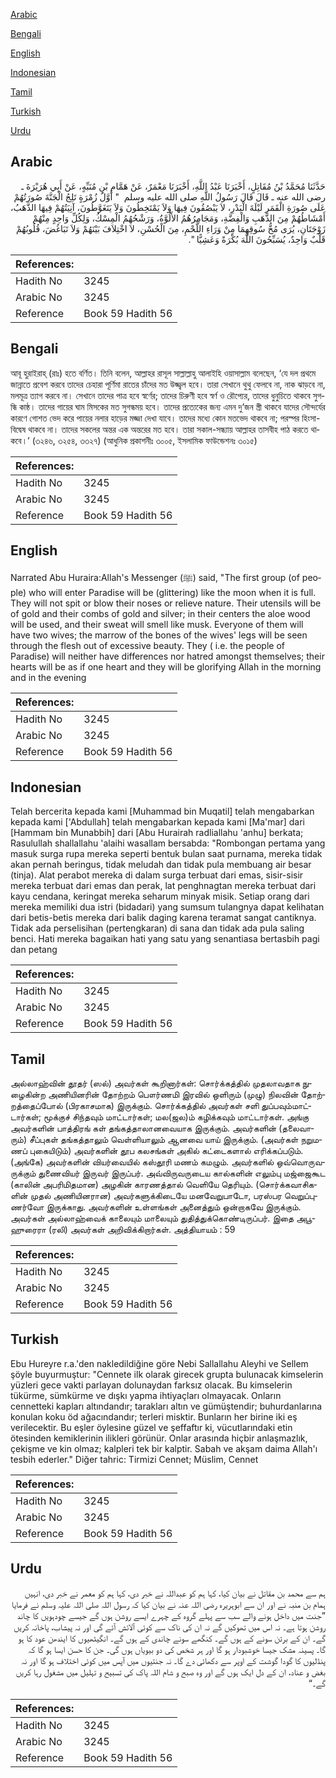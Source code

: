 [Arabic](#arabic)

[Bengali](#bengali)

[English](#english)

[Indonesian](#indonesian)

[Tamil](#tamil)

[Turkish](#turkish)

[Urdu](#urdu)

## Arabic


<div dir="rtl" lang="ar" style={{fontSize:'larger',backgroundColor:'#f8f9fa',padding:20}}>
حَدَّثَنَا مُحَمَّدُ بْنُ مُقَاتِلٍ، أَخْبَرَنَا عَبْدُ اللَّهِ، أَخْبَرَنَا مَعْمَرٌ، عَنْ هَمَّامِ بْنِ مُنَبِّهٍ، عَنْ أَبِي هُرَيْرَةَ ـ رضى الله عنه ـ قَالَ قَالَ رَسُولُ اللَّهِ صلى الله عليه وسلم ‏ "‏ أَوَّلُ زُمْرَةٍ تَلِجُ الْجَنَّةَ صُورَتُهُمْ عَلَى صُورَةِ الْقَمَرِ لَيْلَةَ الْبَدْرِ، لاَ يَبْصُقُونَ فِيهَا وَلاَ يَمْتَخِطُونَ وَلاَ يَتَغَوَّطُونَ، آنِيَتُهُمْ فِيهَا الذَّهَبُ، أَمْشَاطُهُمْ مِنَ الذَّهَبِ وَالْفِضَّةِ، وَمَجَامِرُهُمُ الأَلُوَّةُ، وَرَشْحُهُمُ الْمِسْكُ، وَلِكُلِّ وَاحِدٍ مِنْهُمْ زَوْجَتَانِ، يُرَى مُخُّ سُوقِهِمَا مِنْ وَرَاءِ اللَّحْمِ، مِنَ الْحُسْنِ، لاَ اخْتِلاَفَ بَيْنَهُمْ وَلاَ تَبَاغُضَ، قُلُوبُهُمْ قَلْبٌ وَاحِدٌ، يُسَبِّحُونَ اللَّهَ بُكْرَةً وَعَشِيًّا ‏"‏‏.‏
</div>
<div style={{backgroundColor:'#f8f9fa',padding:20, marginBottom: 10}}><table> <thead> <tr> <th>References:</th> <th></th> </tr> </thead> <tbody><tr><td>Hadith No</td><td>3245</td></tr><tr><td>Arabic No</td><td>3245</td></tr><tr><td>Reference</td><td>Book 59 Hadith 56</td></tr></tbody></table></div>

## Bengali


<div dir="ltr" lang="bn" style={{fontSize:'larger',backgroundColor:'#f8f9fa',padding:20}}>
আবূ হুরাইরাহ্ (রাঃ) হতে বর্ণিত। তিনি বলেন, আল্লাহর রাসূল সাল্লাল্লাহু আলাইহি ওয়াসাল্লাম বলেছেন, ‘যে দল প্রথমে জান্নাতে প্রবেশ করবে তাদের চেহারা পূর্ণিমা রাতের চাঁদের মত উজ্জ্বল হবে। তারা সেখানে থুথু ফেলবে না, নাক ঝাড়বে না, মলমূত্র ত্যাগ করবে না। সেখানে তাদের পাত্র হবে স্বর্ণের; তাদের চিরুণী হবে স্বর্ণ ও রৌপ্যের, তাদের ধুনুচিতে থাকবে সুগন্ধি কাষ্ঠ। তাদের গায়ের ঘাম মিসকের মত সুগন্ধময় হবে। তাদের প্রত্যেকের জন্য এমন দু’জন স্ত্রী থাকবে যাদের সৌন্দর্যের কারণে গোশত ভেদ করে পায়ের নলার হাড়ের মজ্জা দেখা যাবে। তাদের মধ্যে কোন মতভেদ থাকবে না; পরস্পর হিংসা-বিদ্বেষ থাকবে না। তাদের সকলের অন্তর এক অন্তরের মত হবে। তারা সকাল-সন্ধ্যায় আল্লাহর তাসবীহ পাঠ করতে থাকবে।’ (৩২৪৬, ৩২৫৪, ৩৩২৭) (আধুনিক প্রকাশনীঃ ৩০০৫, ইসলামিক ফাউন্ডেশনঃ ৩০১৫)
</div>
<div style={{backgroundColor:'#f8f9fa',padding:20, marginBottom: 10}}><table> <thead> <tr> <th>References:</th> <th></th> </tr> </thead> <tbody><tr><td>Hadith No</td><td>3245</td></tr><tr><td>Arabic No</td><td>3245</td></tr><tr><td>Reference</td><td>Book 59 Hadith 56</td></tr></tbody></table></div>

## English


<div dir="ltr" lang="en" style={{fontSize:'larger',backgroundColor:'#f8f9fa',padding:20}}>
Narrated Abu Huraira:Allah's Messenger (ﷺ) said, "The first group (of people) who will enter Paradise will be (glittering) like the moon when it is full. They will not spit or blow their noses or relieve nature. Their utensils will be of gold and their combs of gold and silver; in their centers the aloe wood will be used, and their sweat will smell like musk. Everyone of them will have two wives; the marrow of the bones of the wives' legs will be seen through the flesh out of excessive beauty. They ( i.e. the people of Paradise) will neither have differences nor hatred amongst themselves; their hearts will be as if one heart and they will be glorifying Allah in the morning and in the evening
</div>
<div style={{backgroundColor:'#f8f9fa',padding:20, marginBottom: 10}}><table> <thead> <tr> <th>References:</th> <th></th> </tr> </thead> <tbody><tr><td>Hadith No</td><td>3245</td></tr><tr><td>Arabic No</td><td>3245</td></tr><tr><td>Reference</td><td>Book 59 Hadith 56</td></tr></tbody></table></div>

## Indonesian


<div dir="ltr" lang="id" style={{fontSize:'larger',backgroundColor:'#f8f9fa',padding:20}}>
Telah bercerita kepada kami [Muhammad bin Muqatil] telah mengabarkan kepada kami ['Abdullah] telah mengabarkan kepada kami [Ma'mar] dari [Hammam bin Munabbih] dari [Abu Hurairah radliallahu 'anhu] berkata; Rasulullah shallallahu 'alaihi wasallam bersabda: "Rombongan pertama yang masuk surga rupa mereka seperti bentuk bulan saat purnama, mereka tidak akan pernah beringus, tidak meludah dan tidak pula membuang air besar (tinja). Alat perabot mereka di dalam surga terbuat dari emas, sisir-sisir mereka terbuat dari emas dan perak, lat penghnagtan mereka terbuat dari kayu cendana, keringat mereka seharum minyak misik. Setiap orang dari mereka memiliki dua istri (bidadari) yang sumsum tulangnya dapat kelihatan dari betis-betis mereka dari balik daging karena teramat sangat cantiknya. Tidak ada perselisihan (pertengkaran) di sana dan tidak ada pula saling benci. Hati mereka bagaikan hati yang satu yang senantiasa bertasbih pagi dan petang
</div>
<div style={{backgroundColor:'#f8f9fa',padding:20, marginBottom: 10}}><table> <thead> <tr> <th>References:</th> <th></th> </tr> </thead> <tbody><tr><td>Hadith No</td><td>3245</td></tr><tr><td>Arabic No</td><td>3245</td></tr><tr><td>Reference</td><td>Book 59 Hadith 56</td></tr></tbody></table></div>

## Tamil


<div dir="ltr" lang="ta" style={{fontSize:'larger',backgroundColor:'#f8f9fa',padding:20}}>
அல்லாஹ்வின் தூதர் (ஸல்) அவர்கள் கூறினார்கள்: சொர்க்கத்தில் முதலாவதாக நுழைகின்ற அணியினரின் தோற்றம் பௌர்ணமி இரவில் ஒளிரும் (முழு) நிலவின் தோற்றத்தைப்போல் (பிரகாசமாக) இருக்கும். சொர்க்கத்தில் அவர்கள் சளி துப்பவும்மாட்டார்கள்; மூக்குச் சிந்தவும் மாட்டார்கள்; மல(ஜல)ம் கழிக்கவும் மாட்டார்கள். அங்கு அவர்களின் பாத்திரங் கள் தங்கத்தாலானவையாக இருக்கும். அவர்களின் (தலைவாரும்) சீப்புகள் தங்கத்தாலும் வெள்ளியாலும் ஆனவை யாய் இருக்கும். (அவர்கள் நறுமணப் புகையிடும்) அவர்களின் தூப கலசங்கள் அகில் கட்டைகளால் எரிக்கப்படும். (அங்கே) அவர்களின் வியர்வையில் கஸ்தூரி மணம் கமழும். அவர்களில் ஒவ்வொருவருக்கும் துணைவியர் இருவர் இருப்பர். அவ்விருவருடைய கால்களின் எலும்பு மஜ்ஜைகூட (காலின் அபரிமிதமான) அழகின் காரணத்தால் வெளியே தெரியும். (சொர்க்கவாசிகளின் முதல் அணியினரான) அவர்களுக்கிடையே மனவேறுபாடோ, பரஸ்பர வெறுப்புணர்வோ இருக்காது. அவர்களின் உள்ளங்கள் அனைத்தும் ஒன்றாகவே இருக்கும். அவர்கள் அல்லாஹ்வைக் காலையும் மாலையும் துதித்துக்கொண்டிருப்பர். இதை அபூஹுரைரா (ரலி) அவர்கள் அறிவிக்கிறார்கள். அத்தியாயம் : 59
</div>
<div style={{backgroundColor:'#f8f9fa',padding:20, marginBottom: 10}}><table> <thead> <tr> <th>References:</th> <th></th> </tr> </thead> <tbody><tr><td>Hadith No</td><td>3245</td></tr><tr><td>Arabic No</td><td>3245</td></tr><tr><td>Reference</td><td>Book 59 Hadith 56</td></tr></tbody></table></div>

## Turkish


<div dir="ltr" lang="tr" style={{fontSize:'larger',backgroundColor:'#f8f9fa',padding:20}}>
Ebu Hureyre r.a.'den nakledildiğine göre Nebi Sallallahu Aleyhi ve Sellem şöyle buyurmuştur: "Cennete ilk olarak girecek grupta bulunacak kimselerin yüzleri gece vakti parlayan dolunaydan farksız olacak. Bu kimselerin tükürme, sümkürme ve dışkı yapma ihtiyaçları olmayacak. Onların cennetteki kapları altındandır; tarakları altın ve gümüştendir; buhurdanlarına konulan koku öd ağacındandır; terleri misktir. Bunların her birine iki eş verilecektir. Bu eşler öylesine güzel ve şeffaftır ki, vücutlarındaki etin ötesinden kemiklerinin ilikleri görünür. Onlar arasında hiçbir anlaşmazlık, çekişme ve kin olmaz; kalpleri tek bir kalptir. Sabah ve akşam daima Allah'ı tesbih ederler." Diğer tahric: Tirmizi Cennet; Müslim, Cennet
</div>
<div style={{backgroundColor:'#f8f9fa',padding:20, marginBottom: 10}}><table> <thead> <tr> <th>References:</th> <th></th> </tr> </thead> <tbody><tr><td>Hadith No</td><td>3245</td></tr><tr><td>Arabic No</td><td>3245</td></tr><tr><td>Reference</td><td>Book 59 Hadith 56</td></tr></tbody></table></div>

## Urdu


<div dir="rtl" lang="ur" style={{fontSize:'larger',backgroundColor:'#f8f9fa',padding:20}}>
ہم سے محمد بن مقاتل نے بیان کیا، کہا ہم کو عبداللہ نے خبر دی، کہا ہم کو معمر نے خبر دی، انہیں ہمام بن منبہ نے اور ان سے ابوہریرہ رضی اللہ عنہ نے بیان کیا کہ رسول اللہ صلی اللہ علیہ وسلم نے فرمایا ”جنت میں داخل ہونے والے سب سے پہلے گروہ کے چہرے ایسے روشن ہوں گے جیسے چودہویں کا چاند روشن ہوتا ہے۔ نہ اس میں تھوکیں گے نہ ان کی ناک سے کوئی آلائش آئے گی اور نہ پیشاب، پاخانہ کریں گے۔ ان کے برتن سونے کے ہوں گے۔ کنگھے سونے چاندی کے ہوں گے۔ انگیٹھیوں کا ایندھن عود کا ہو گا۔ پسینہ مشک جیسا خوشبودار ہو گا اور ہر شخص کی دو بیویاں ہوں گی۔ جن کا حسن ایسا ہو گا کہ پنڈلیوں کا گودا گوشت کے اوپر سے دکھائی دے گا۔ نہ جنتیوں میں آپس میں کوئی اختلاف ہو گا اور نہ بغض و عناد، ان کے دل ایک ہوں گے اور وہ صبح و شام اللہ پاک کی تسبیح و تہلیل میں مشغول رہا کریں گے۔“
</div>
<div style={{backgroundColor:'#f8f9fa',padding:20, marginBottom: 10}}><table> <thead> <tr> <th>References:</th> <th></th> </tr> </thead> <tbody><tr><td>Hadith No</td><td>3245</td></tr><tr><td>Arabic No</td><td>3245</td></tr><tr><td>Reference</td><td>Book 59 Hadith 56</td></tr></tbody></table></div>